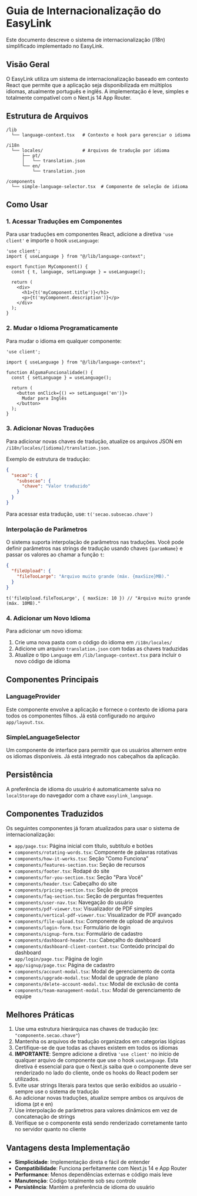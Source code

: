 # Guia de Internacionalização do EasyLink

Este documento descreve o sistema de internacionalização (i18n) simplificado implementado no EasyLink.

## Visão Geral

O EasyLink utiliza um sistema de internacionalização baseado em contexto React que permite que a aplicação seja disponibilizada em múltiplos idiomas, atualmente português e inglês. A implementação é leve, simples e totalmente compatível com o Next.js 14 App Router.

## Estrutura de Arquivos

```text
/lib
  └── language-context.tsx   # Contexto e hook para gerenciar o idioma

/i18n
  └── locales/               # Arquivos de tradução por idioma
      ├── pt/
      │   └── translation.json
      └── en/
          └── translation.json

/components
  └── simple-language-selector.tsx  # Componente de seleção de idioma
```

## Como Usar

### 1. Acessar Traduções em Componentes

Para usar traduções em componentes React, adicione a diretiva `'use client'` e importe o hook `useLanguage`:

```tsx
'use client';
import { useLanguage } from "@/lib/language-context";

export function MyComponent() {
  const { t, language, setLanguage } = useLanguage();
  
  return (
    <div>
      <h1>{t('myComponent.title')}</h1>
      <p>{t('myComponent.description')}</p>
    </div>
  );
}
```

### 2. Mudar o Idioma Programaticamente

Para mudar o idioma em qualquer componente:

```tsx
'use client';

import { useLanguage } from "@/lib/language-context";

function AlgumaFuncionalidade() {
  const { setLanguage } = useLanguage();
  
  return (
    <button onClick={() => setLanguage('en')}>
      Mudar para Inglês
    </button>
  );
}
```

### 3. Adicionar Novas Traduções

Para adicionar novas chaves de tradução, atualize os arquivos JSON em `/i18n/locales/[idioma]/translation.json`.

Exemplo de estrutura de tradução:

```json
{
  "secao": {
    "subsecao": {
      "chave": "Valor traduzido"
    }
  }
}
```

Para acessar esta tradução, use: `t('secao.subsecao.chave')`

### Interpolação de Parâmetros

O sistema suporta interpolação de parâmetros nas traduções. Você pode definir parâmetros nas strings de tradução usando chaves `{paramName}` e passar os valores ao chamar a função `t`:

```json
{
  "fileUpload": {
    "fileTooLarge": "Arquivo muito grande (máx. {maxSize}MB)."
  }
}
```

```tsx
t('fileUpload.fileTooLarge', { maxSize: 10 }) // "Arquivo muito grande (máx. 10MB)."
```

### 4. Adicionar um Novo Idioma

Para adicionar um novo idioma:

1. Crie uma nova pasta com o código do idioma em `/i18n/locales/`
2. Adicione um arquivo `translation.json` com todas as chaves traduzidas
3. Atualize o tipo `Language` em `/lib/language-context.tsx` para incluir o novo código de idioma

## Componentes Principais

### LanguageProvider

Este componente envolve a aplicação e fornece o contexto de idioma para todos os componentes filhos. Já está configurado no arquivo `app/layout.tsx`.

### SimpleLanguageSelector

Um componente de interface para permitir que os usuários alternem entre os idiomas disponíveis. Já está integrado nos cabeçalhos da aplicação.

## Persistência

A preferência de idioma do usuário é automaticamente salva no `localStorage` do navegador com a chave `easylink_language`.

## Componentes Traduzidos

Os seguintes componentes já foram atualizados para usar o sistema de internacionalização:

- `app/page.tsx`: Página inicial com título, subtítulo e botões
- `components/rotating-words.tsx`: Componente de palavras rotativas
- `components/how-it-works.tsx`: Seção "Como Funciona"
- `components/features-section.tsx`: Seção de recursos
- `components/footer.tsx`: Rodapé do site
- `components/for-you-section.tsx`: Seção "Para Você"
- `components/header.tsx`: Cabeçalho do site
- `components/pricing-section.tsx`: Seção de preços
- `components/faq-section.tsx`: Seção de perguntas frequentes
- `components/user-nav.tsx`: Navegação do usuário
- `components/pdf-viewer.tsx`: Visualizador de PDF simples
- `components/vertical-pdf-viewer.tsx`: Visualizador de PDF avançado
- `components/file-upload.tsx`: Componente de upload de arquivos
- `components/login-form.tsx`: Formulário de login
- `components/signup-form.tsx`: Formulário de cadastro
- `components/dashboard-header.tsx`: Cabeçalho do dashboard
- `components/dashboard-client-content.tsx`: Conteúdo principal do dashboard
- `app/login/page.tsx`: Página de login
- `app/signup/page.tsx`: Página de cadastro
- `components/account-modal.tsx`: Modal de gerenciamento de conta
- `components/upgrade-modal.tsx`: Modal de upgrade de plano
- `components/delete-account-modal.tsx`: Modal de exclusão de conta
- `components/team-management-modal.tsx`: Modal de gerenciamento de equipe

## Melhores Práticas

1. Use uma estrutura hierárquica nas chaves de tradução (ex: `"componente.secao.chave"`)
2. Mantenha os arquivos de tradução organizados em categorias lógicas
3. Certifique-se de que todas as chaves existem em todos os idiomas
4. **IMPORTANTE**: Sempre adicione a diretiva `'use client'` no início de qualquer arquivo de componente que use o hook `useLanguage`. Esta diretiva é essencial para que o Next.js saiba que o componente deve ser renderizado no lado do cliente, onde os hooks do React podem ser utilizados.
5. Evite usar strings literais para textos que serão exibidos ao usuário - sempre use o sistema de tradução
6. Ao adicionar novas traduções, atualize sempre ambos os arquivos de idioma (pt e en)
7. Use interpolação de parâmetros para valores dinâmicos em vez de concatenação de strings
8. Verifique se o componente está sendo renderizado corretamente tanto no servidor quanto no cliente

## Vantagens desta Implementação

- **Simplicidade**: Implementação direta e fácil de entender
- **Compatibilidade**: Funciona perfeitamente com Next.js 14 e App Router
- **Performance**: Menos dependências externas e código mais leve
- **Manutenção**: Código totalmente sob seu controle
- **Persistência**: Mantém a preferência de idioma do usuário
